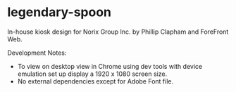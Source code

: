 # legendary-spoon

In-house kiosk design for Norix Group Inc. by Phillip Clapham and ForeFront Web.

Development Notes:

- To view on desktop view in Chrome using dev tools with device emulation set up display a 1920 x 1080 screen size.
- No external dependencies except for Adobe Font file.
